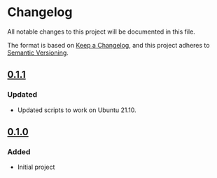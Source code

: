 # Changelog

All notable changes to this project will be documented in this file.

The format is based on [Keep a Changelog](https://keepachangelog.com/en/1.0.0/), and this project adheres to [Semantic Versioning](https://semver.org/spec/v2.0.0.html).

## [0.1.1]

### Updated

- Updated scripts to work on Ubuntu 21.10.

## [0.1.0]

### Added

- Initial project

[0.1.0]: https://github.com/martijnsips/ubuntu-development-environment?version=GT0.1.0
[0.1.1]: https://github.com/martijnsips/ubuntu-development-environment?version=GT0.1.1
